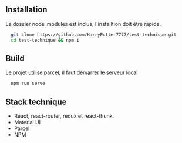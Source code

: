 ## Installation

Le dossier node_modules est inclus, l'installtion doit être rapide.
```bash
  git clone https://github.com/HarryPotter7777/test-technique.git
  cd test-technique && npm i
```

## Build
Le projet utilise parcel, il faut démarrer le serveur local
```bash
  npm run serve
```
## Stack technique
- React, react-router, redux et react-thunk.
- Material UI
- Parcel
- NPM
